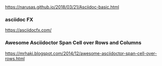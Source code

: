 https://narusas.github.io/2018/03/21/Asciidoc-basic.html

### asciidoc FX

https://asciidocfx.com/

### Awesome Asciidoctor Span Cell over Rows and Columns

https://mrhaki.blogspot.com/2014/12/awesome-asciidoctor-span-cell-over-rows.html
